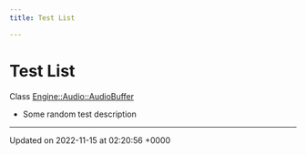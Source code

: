 ```yaml
---
title: Test List

---
```


# Test List






Class [Engine::Audio::AudioBuffer](/classes/classEngine_1_1Audio_1_1AudioBuffer.md)

* Some random test description 

-------------------------------

Updated on 2022-11-15 at 02:20:56 +0000
